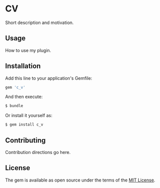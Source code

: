# CV
Short description and motivation.

## Usage
How to use my plugin.

## Installation
Add this line to your application's Gemfile:

```ruby
gem 'c_v'
```

And then execute:
```bash
$ bundle
```

Or install it yourself as:
```bash
$ gem install c_v
```

## Contributing
Contribution directions go here.

## License
The gem is available as open source under the terms of the [MIT License](http://opensource.org/licenses/MIT).
